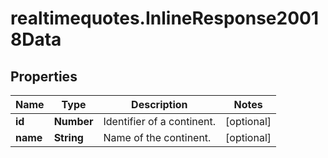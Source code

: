 # realtimequotes.InlineResponse20018Data

## Properties

Name | Type | Description | Notes
------------ | ------------- | ------------- | -------------
**id** | **Number** | Identifier of a continent. | [optional] 
**name** | **String** | Name of the continent. | [optional] 


